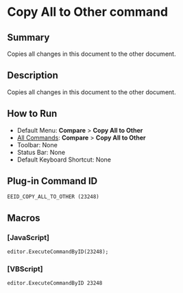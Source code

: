 # Copy All to Other command

## Summary

Copies all changes in this document to the other document.

## Description

Copies all changes in this document to the other document.

## How to Run

- Default Menu: **Compare** \> **Copy All to Other**
- [All Commands](../tools/all_commands): **Compare** \> **Copy All to Other**
- Toolbar: None
- Status Bar: None
- Default Keyboard Shortcut: None

## Plug-in Command ID

```
EEID_COPY_ALL_TO_OTHER (23248)```

## Macros

### \[JavaScript\]

```
editor.ExecuteCommandByID(23248);
```

### \[VBScript\]

```
editor.ExecuteCommandByID 23248
```
